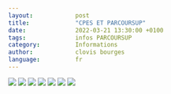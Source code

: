 ```yaml
---
layout:            post
title:             "CPES ET PARCOURSUP"
date:              2022-03-21 13:30:00 +0100
tags:              infos PARCOURSUP
category:          Informations
author:            clovis bourges
language:          fr
---
```



<div class="galery">
  <img src="{{ "/media/img/PARCOURSUP/info-1.jpg" | absolute_url }}" />
  <img src="{{ "/media/img/PARCOURSUP/info-2.jpg" | absolute_url }}" />
  <img src="{{ "/media/img/PARCOURSUP/info-3.jpg" | absolute_url }}" />
  <img src="{{ "/media/img/PARCOURSUP/info-4.jpg" | absolute_url }}" />
  <img src="{{ "/media/img/PARCOURSUP/info-5.jpg" | absolute_url }}" />
  <img src="{{ "/media/img/PARCOURSUP/info-6.jpg" | absolute_url }}" />
  <img src="{{ "/media/img/PARCOURSUP/info-7.jpg" | absolute_url }}" />
</div>


